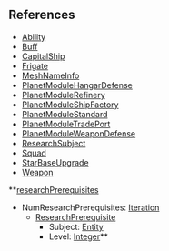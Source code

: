 ## References
  * [Ability](EntrenchmentAbility.md)
  * [Buff](EntrenchmentBuff.md)
  * [CapitalShip](EntrenchmentCapitalShip.md)
  * [Frigate](EntrenchmentFrigate.md)
  * [MeshNameInfo](EntrenchmentMeshNameInfo.md)
  * [PlanetModuleHangarDefense](EntrenchmentPlanetModuleHangarDefense.md)
  * [PlanetModuleRefinery](EntrenchmentPlanetModuleRefinery.md)
  * [PlanetModuleShipFactory](EntrenchmentPlanetModuleShipFactory.md)
  * [PlanetModuleStandard](EntrenchmentPlanetModuleStandard.md)
  * [PlanetModuleTradePort](EntrenchmentPlanetModuleTradePort.md)
  * [PlanetModuleWeaponDefense](EntrenchmentPlanetModuleWeaponDefense.md)
  * [ResearchSubject](EntrenchmentResearchSubject.md)
  * [Squad](EntrenchmentSquad.md)
  * [StarBaseUpgrade](EntrenchmentStarBaseUpgrade.md)
  * [Weapon](EntrenchmentWeapon.md)

**[researchPrerequisites](EntrenchmentresearchPrerequisites.md)
  * NumResearchPrerequisites: [Iteration](Iteration.md)
    * [ResearchPrerequisite](EntrenchmentResearchPrerequisite.md)
      * Subject: [Entity](Entity.md)
      * Level: [Integer](Integer.md)**
